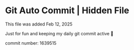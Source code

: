 # Git Auto Commit | Hidden File

This file was added Feb 12, 2025

Just for fun and keeping my daily git commit active 🤪

commit number: 1639515
